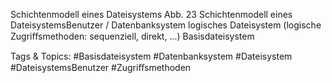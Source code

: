Schichtenmodell eines Dateisystems
Abb. 23 Schichtenmodell eines DateisystemsBenutzer / Datenbanksystem
logisches Dateisystem
(logische Zugriﬀsmethoden: sequenziell, direkt, ...)
Basisdateisystem

   Tags & Topics:
   #Basisdateisystem
   #Datenbanksystem
   #Dateisystem
   #DateisystemsBenutzer
   #Zugriﬀsmethoden